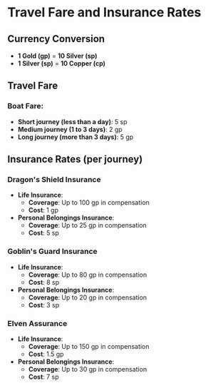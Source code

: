 # Travel Fare and Insurance Rates

## Currency Conversion

- **1 Gold (gp)** = **10 Silver (sp)**
- **1 Silver (sp)** = **10 Copper (cp)**

## Travel Fare

### Boat Fare:

- **Short journey (less than a day)**: 5 sp
- **Medium journey (1 to 3 days)**: 2 gp
- **Long journey (more than 3 days)**: 5 gp

## Insurance Rates (per journey)

### Dragon's Shield Insurance

- **Life Insurance**:
  - **Coverage**: Up to 100 gp in compensation
  - **Cost**: 1 gp
- **Personal Belongings Insurance**:
  - **Coverage**: Up to 25 gp in compensation
  - **Cost**: 5 sp

### Goblin's Guard Insurance

- **Life Insurance**:
  - **Coverage**: Up to 80 gp in compensation
  - **Cost**: 8 sp
- **Personal Belongings Insurance**:
  - **Coverage**: Up to 20 gp in compensation
  - **Cost**: 3 sp

### Elven Assurance

- **Life Insurance**:
  - **Coverage**: Up to 150 gp in compensation
  - **Cost**: 1.5 gp
- **Personal Belongings Insurance**:
  - **Coverage**: Up to 30 gp in compensation
  - **Cost**: 7 sp
